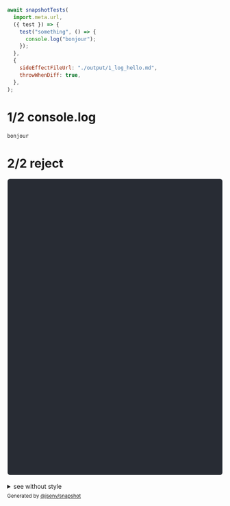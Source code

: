 ```js
await snapshotTests(
  import.meta.url,
  ({ test }) => {
    test("something", () => {
      console.log("bonjour");
    });
  },
  {
    sideEffectFileUrl: "./output/1_log_hello.md",
    throwWhenDiff: true,
  },
);
```

# 1/2 console.log

```console
bonjour
```

# 2/2 reject

![img](../side_effects/snapshot_tests/reject.svg)

<details>
  <summary>see without style</summary>

```console
AssertionError: snapshot comparison failed for "1_log_hello.md"

actual:  1| # snapshot_tests
         2| 
         3| <sub>
         4|   Generated by <a href="https://github.com/jsenv/core/tree/main/packages/independent/sn…
         5| </sub>
         6| 
         7| ## something
         8| 
         9| ```js
        10| console.log("bonjour");
        11| ```
        12| 
        13| ### 1/2 console.log
        14| 
        15| ```console
        16| bonjour
        17| ```
        18| 
        19| ### 2/2 return
        ↓ 4 lines ↓
expect:  1| # snapshot_tests
         2| 
         3| <sub>
         4|   Generated by <a href="https://github.com/jsenv/core/tree/main/packages/independent/sn…
         5| </sub>
         6| 
         7| ## something
         8| 
         9| ```js
        10| console.log("hello");
        11| ```
        12| 
        13| ### 1/2 console.log
        14| 
        15| ```console
        16| hello
        17| ```
        18| 
        19| ### 2/2 return
        ↓ 4 lines ↓
--- details ---
"@jsenv/core/packages/independent/snapshot/tests/snapshot_tests/output/1_log_hello.md"
---------------
```

</details>


<sub>
  Generated by <a href="https://github.com/jsenv/core/tree/main/packages/independent/snapshot">@jsenv/snapshot</a>
</sub>